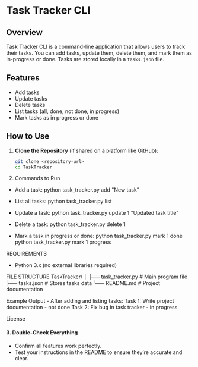 # Task Tracker CLI

## Overview
Task Tracker CLI is a command-line application that allows users to track their tasks. You can add tasks, update them, delete them, and mark them as in-progress or done. Tasks are stored locally in a `tasks.json` file.

## Features
- Add tasks
- Update tasks
- Delete tasks
- List tasks (all, done, not done, in progress)
- Mark tasks as in progress or done

## How to Use
1. **Clone the Repository** (if shared on a platform like GitHub):
   ```bash
   git clone <repository-url>
   cd TaskTracker


2. Commands to Run
  - Add a task:
     python task_tracker.py add "New task"

  - List all tasks:
    python task_tracker.py list

  - Update a task:
    python task_tracker.py update 1 "Updated task title"

  - Delete a task:
    python task_tracker.py delete 1

  - Mark a task in progress or done:
    python task_tracker.py mark 1 done
    python task_tracker.py mark 1 progress

REQUIREMENTS
- Python 3.x (no external libraries required)

FILE STRUCTURE
TaskTracker/
│
├── task_tracker.py   # Main program file
├── tasks.json        # Stores tasks data
└── README.md         # Project documentation

Example Output - After adding and listing tasks:
Task 1: Write project documentation - not done
Task 2: Fix bug in task tracker - in progress

License

#### **3. Double-Check Everything**
- Confirm all features work perfectly.
- Test your instructions in the README to ensure they’re accurate and clear.





 
